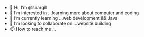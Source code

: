- 👋 Hi, I’m @sirargill
- 👀 I’m interested in ...learning more about computer and coding
- 🌱 I’m currently learning ...web development && Java
- 💞️ I’m looking to collaborate on ...website building
- 📫 How to reach me ...

<!---
sirargill/sirargill is a ✨ special ✨ repository because its `README.md` (this file) appears on your GitHub profile.
You can click the Preview link to take a look at your changes.
--->
